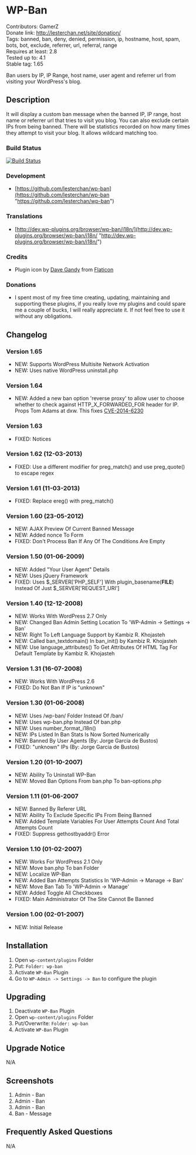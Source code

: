 # WP-Ban
Contributors: GamerZ  
Donate link: http://lesterchan.net/site/donation/  
Tags: banned, ban, deny, denied, permission, ip, hostname, host, spam, bots, bot, exclude, referrer, url, referral, range  
Requires at least: 2.8  
Tested up to: 4.1  
Stable tag: 1.65  

Ban users by IP, IP Range, host name, user agent and referrer url from visiting your WordPress's blog.

## Description
It will display a custom ban message when the banned IP, IP range, host name or referrer url that tries to visit you blog. You can also exclude certain IPs from being banned. There will be statistics recorded on how many times they attempt to visit your blog. It allows wildcard matching too.

### Build Status
[![Build Status](https://travis-ci.org/lesterchan/wp-ban.svg?branch=master)](https://travis-ci.org/lesterchan/wp-ban)

### Development
* [https://github.com/lesterchan/wp-ban](https://github.com/lesterchan/wp-ban "https://github.com/lesterchan/wp-ban")

### Translations
* [http://dev.wp-plugins.org/browser/wp-ban/i18n/](http://dev.wp-plugins.org/browser/wp-ban/i18n/ "http://dev.wp-plugins.org/browser/wp-ban/i18n/")

### Credits
* Plugin icon by [Dave Gandy](http://fontawesome.io) from [Flaticon](http://www.flaticon.com)

### Donations
* I spent most of my free time creating, updating, maintaining and supporting these plugins, if you really love my plugins and could spare me a couple of bucks, I will really appreciate it. If not feel free to use it without any obligations.

## Changelog
### Version 1.65
* NEW: Supports WordPress Multisite Network Activation
* NEW: Uses native WordPress uninstall.php 

### Version 1.64
* NEW: Added a new ban option 'reverse proxy' to allow user to choose whether to check against HTTP_X_FORWARDED_FOR header for IP. Props Tom Adams at dxw. This fixes [CVE-2014-6230](https://security.dxw.com/advisories/vulnerability-in-wp-ban-allows-visitors-to-bypass-the-ip-blacklist-in-some-configurations/)

### Version 1.63
* FIXED: Notices

### Version 1.62 (12-03-2013)
* FIXED: Use a different modifier for preg_match() and use preg_quote() to escape regex

### Version 1.61 (11-03-2013)
* FIXED: Replace ereg() with preg_match()

### Version 1.60 (23-05-2012)
* NEW: AJAX Preview Of Current Banned Message
* NEW: Added nonce To Form
* FIXED: Don't Process Ban If Any Of The Conditions Are Empty

### Version 1.50 (01-06-2009)
* NEW: Added "Your User Agent" Details
* NEW: Uses jQuery Framework
* FIXED: Uses $_SERVER['PHP_SELF'] With plugin_basename(__FILE__) Instead Of Just $_SERVER['REQUEST_URI']

### Version 1.40 (12-12-2008)
* NEW: Works With WordPress 2.7 Only
* NEW: Changed Ban Admin Setting Location To 'WP-Admin -> Settings -> Ban'
* NEW: Right To Left Language Support by Kambiz R. Khojasteh
* NEW: Called ban_textdomain() In ban_init() by Kambiz R. Khojasteh
* NEW: Use language_attributes() To Get Attributes Of HTML Tag For Default Template by Kambiz R. Khojasteh

### Version 1.31 (16-07-2008)
* NEW: Works With WordPress 2.6
* FIXED: Do Not Ban If IP is "unknown"

### Version 1.30 (01-06-2008)
* NEW: Uses /wp-ban/ Folder Instead Of /ban/
* NEW: Uses wp-ban.php Instead Of ban.php
* NEW: Uses number_format_i18n()
* NEW: IPs Listed In Ban Stats Is Now Sorted Numerically
* NEW: Banned By User Agents (By: Jorge Garcia de Bustos)
* FIXED: "unknown" IPs (By: Jorge Garcia de Bustos)

### Version 1.20 (01-10-2007)
* NEW: Ability To Uninstall WP-Ban
* NEW: Moved Ban Options From ban.php To ban-options.php

### Version 1.11 (01-06-2007
* NEW: Banned By Referer URL
* NEW: Ability To Exclude Specific IPs From Being Banned
* NEW: Added Template Variables For User Attempts Count And Total Attempts Count
* FIXED: Suppress gethostbyaddr() Error

### Version 1.10 (01-02-2007)
* NEW: Works For WordPress 2.1 Only
* NEW: Move ban.php To ban Folder
* NEW: Localize WP-Ban
* NEW: Added Ban Attempts Statistics In 'WP-Admin -> Manage -> Ban'
* NEW: Move Ban Tab To 'WP-Admin -> Manage'
* NEW: Added Toggle All Checkboxes
* FIXED: Main Administrator Of The Site Cannot Be Banned

### Version 1.00 (02-01-2007)
* NEW: Initial Release

## Installation

1. Open `wp-content/plugins` Folder
2. Put: `Folder: wp-ban`
3. Activate `WP-Ban` Plugin
4. Go to `WP-Admin -> Settings -> Ban` to configure the plugin

## Upgrading

1. Deactivate `WP-Ban` Plugin
2. Open `wp-content/plugins` Folder
3. Put/Overwrite: `Folder: wp-ban`
4. Activate `WP-Ban` Plugin

## Upgrade Notice

N/A

## Screenshots

1. Admin - Ban
2. Admin - Ban
3. Admin - Ban
4. Ban - Message

## Frequently Asked Questions

N/A
